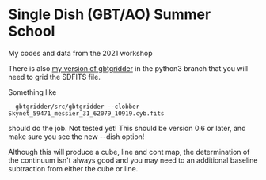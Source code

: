 #  Single Dish (GBT/AO) Summer School

My codes and data from the 2021 workshop

There is also 
[my version of gbtgridder](https://github.com/teuben/gbtgridder)
in the python3 branch that you will need to grid the SDFITS file.

Something like

      gbtgridder/src/gbtgridder --clobber Skynet_59471_messier_31_62079_10919.cyb.fits
	  
should do the job.  Not tested yet!  This should be version 0.6 or later, and make sure you see 
the new --dish option!

Although this will produce a cube, line and cont map, the determination of the continuum isn't
always good and you may need to an additional baseline subtraction from either the cube or line.

